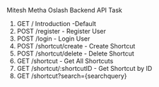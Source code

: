 Mitesh Metha Oslash Backend API Task

1) GET / Introduction -Default 
2) POST /register - Register User
3) POST /login - Login User
4) POST /shortcut/create - Create Shortcut
5) POST /shortcut/delete - Delete Shortcut
5) GET /shortcut - Get All Shortcuts
6) GET /shortcut/:shortcutID - Get Shortcut by ID
8) GET /shortcut?search={searchquery}